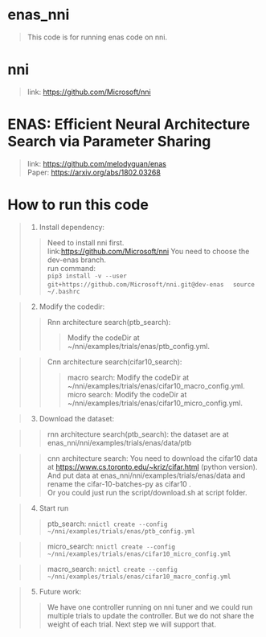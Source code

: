 # enas_nni
>This code is for running enas code on nni.  
# nni
>link:  https://github.com/Microsoft/nni  
# ENAS: Efficient Neural Architecture Search via Parameter Sharing
>link:  https://github.com/melodyguan/enas   
>Paper: https://arxiv.org/abs/1802.03268  

# How to run this code
>1. Install dependency:  
>>  Need to install nni first.  
>>  link:https://github.com/Microsoft/nni You need to choose the dev-enas branch.  
>>  run command:   
`
>>  pip3 install -v --user git+https://github.com/Microsoft/nni.git@dev-enas  
`
`
>>  source ~/.bashrc   
`

>2. Modify the codedir:
>>  Rnn architecture search(ptb_search):
>>>    Modify the codeDir at ~/nni/examples/trials/enas/ptb_config.yml.   
      
>>  Cnn architecture search(cifar10_search):
>>>   macro search:  Modify the codeDir at  ~/nni/examples/trials/enas/cifar10_macro_config.yml.        
>>>   micro search:   Modify the codeDir at ~/nni/examples/trials/enas/cifar10_micro_config.yml.    
        
>3. Download the dataset:
  
>> rnn architecture search(ptb_search):    the dataset are at enas_nni/nni/examples/trials/enas/data/ptb
    
>>  cnn architecture search:  You need to download the cifar10 data at https://www.cs.toronto.edu/~kriz/cifar.html (python version).   
And put data at  enas_nni/nni/examples/trials/enas/data and rename the cifar-10-batches-py as cifar10 .   
Or you could just run the script/download.sh at script folder.

>4. Start run
>>ptb_search:
`
>>    nnictl create --config ~/nni/examples/trials/enas/ptb_config.yml  
`

>>micro_search:
`
>>    nnictl create --config ~/nni/examples/trials/enas/cifar10_micro_config.yml  
`
  
>>macro_search:
`
>>    nnictl create --config ~/nni/examples/trials/enas/cifar10_macro_config.yml  
`

>5. Future work:
>>We have one controller running on nni tuner and we could run multiple trials to update the controller. But we do not share the weight of each trial. Next step we will support that. 

